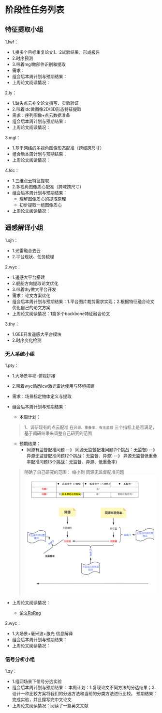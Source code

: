 # 阶段性任务列表
## 特征提取小组
1.lwf：  
  - 1.换多个目标重复论文1、2试验结果，形成报告
  - 2.时序预测
  - 3.带着mgl做部件识别和提取
  - 需求：
  - 组会后本周计划与预期结果：
  - 上周论文阅读情况：
    
2.ly：   
  - 1.缺失点云补全论文撰写、实验验证
  - 2.带着ldc做图像2D/3D形态特征提取
  - 需求：序列图像+点云数据准备
  - 组会后本周计划与预期结果：
  - 上周论文阅读情况：
    
3.mgl：     
  - 1.基于网络的多视角图像形态配准（跨域跨尺寸）
  - 组会后本周计划与预期结果：
  - 上周论文阅读情况：
    
4.ldc：      
  - 1.三维点云特征提取
  - 2.多视角图像质心配准（跨域跨尺寸）
  - 组会后本周计划与预期结果：
    * 理解图像质心的提取原理
    * 初步提取一组图像质心
  - 上周论文阅读情况：
    
## 遥感解译小组
1.sjh：   
  - 1.光雷融合去云
  - 2.平台现状、任务梳理
          
2.wyc：    
  - 1.遥感大平台搭建
  - 2.舰船方向提取论文优化
  - 3.带着thy做大平台开发
  - 需求：论文方案优化        
  - 组会后本周计划与预期结果：1.平台图片裁剪需求实现；2.根据特征融合论文优化自己的论文方案
  - 上周论文阅读情况：1篇多个backbone特征融合论文
    
3.thy：   
  - 1.GEE开发遥感大平台模块
  - 2.时序变化检测

### 无人系统小组
1.pty：   
  - 1.大场景平视-俯视拼接
  - 2.带着wyc熟悉lcw激光雷达使用与环境搭建
  - 需求：场景标定物体定义与提取   
  - 组会后本周计划与预期结果：
    - 本周计划：
    > 1、调研现有的点云配准 在```异源、重叠率、有无监督``` 三个指标上是否满足，基于调研结果来调整自己研究的范围 
    - 预期结果：
      - 同源有监督配准问题 --》 同源无监督配准问题(1个挑战：无监督) --》异源无监督配准问题(2个挑战：无监督、异源) --》  异源无监督低重叠率配准问题(3个挑战：无监督、异源、低重叠率)
    > 明确了自己研究的范围： 缩小到 同源无监督配准问题 
    ![](https://github.com/Darren-pty/Research/blob/main/Learning%20of%20way/Semester/picture/98.png) 

  - 上周论文阅读情况：
    - [论文RoReg](https://blog.csdn.net/peng_258/article/details/132579689?csdn_share_tail=%7B%22type%22%3A%22blog%22%2C%22rType%22%3A%22article%22%2C%22rId%22%3A%22132579689%22%2C%22source%22%3A%22peng_258%22%7D)

  
2.wyc：  
  - 1.大场景+毫米波+激光 信息解译
  - 组会后本周计划与预期结果：
  - 上周论文阅读情况：

### 信号分析小组
1.zy：    
  - 1.组网场景下信号分选实验
  - 组会后本周计划与预期结果：
    本周计划：1.复现论文不同方法的分选结果；2.设计一种比较方案将我们的分选方法和当前的分类方法进行比较。
    预期结果：完成实验，并且攥写完中文论文
  - 上周论文阅读情况：阅读了一篇英文文献


